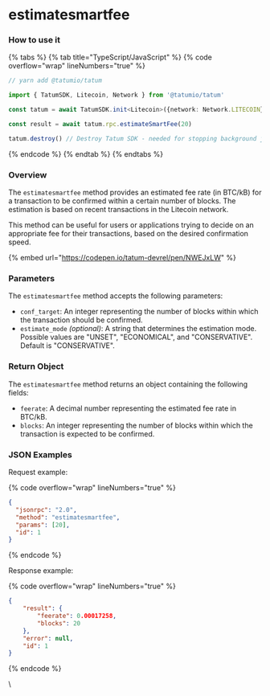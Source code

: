 # estimatesmartfee

### How to use it

{% tabs %}
{% tab title="TypeScript/JavaScript" %}
{% code overflow="wrap" lineNumbers="true" %}
```typescript
// yarn add @tatumio/tatum

import { TatumSDK, Litecoin, Network } from '@tatumio/tatum'

const tatum = await TatumSDK.init<Litecoin>({network: Network.LITECOIN})

const result = await tatum.rpc.estimateSmartFee(20)

tatum.destroy() // Destroy Tatum SDK - needed for stopping background jobs
```
{% endcode %}
{% endtab %}
{% endtabs %}

### Overview

The `estimatesmartfee` method provides an estimated fee rate (in BTC/kB) for a transaction to be confirmed within a certain number of blocks. The estimation is based on recent transactions in the Litecoin network.

This method can be useful for users or applications trying to decide on an appropriate fee for their transactions, based on the desired confirmation speed.

{% embed url="https://codepen.io/tatum-devrel/pen/NWEJxLW" %}

### Parameters

The `estimatesmartfee` method accepts the following parameters:

* `conf_target`: An integer representing the number of blocks within which the transaction should be confirmed.
* `estimate_mode` _(optional)_: A string that determines the estimation mode. Possible values are "UNSET", "ECONOMICAL", and "CONSERVATIVE". Default is "CONSERVATIVE".

### Return Object

The `estimatesmartfee` method returns an object containing the following fields:

* `feerate`: A decimal number representing the estimated fee rate in BTC/kB.
* `blocks`: An integer representing the number of blocks within which the transaction is expected to be confirmed.

### JSON Examples

Request example:

{% code overflow="wrap" lineNumbers="true" %}
```json
{
  "jsonrpc": "2.0",
  "method": "estimatesmartfee",
  "params": [20],
  "id": 1
}
```
{% endcode %}

Response example:

{% code overflow="wrap" lineNumbers="true" %}
```json
{
    "result": {
        "feerate": 0.00017258,
        "blocks": 20
    },
    "error": null,
    "id": 1
}
```
{% endcode %}

\
